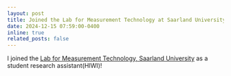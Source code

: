 ```yaml
---
layout: post
title: Joined the Lab for Measurement Technology at Saarland University
date: 2024-12-15 07:59:00-0400
inline: true
related_posts: false
---
```


I joined the [Lab for Measurement Technology, Saarland University](https://www.lmt.uni-saarland.de/index.php/en/) as a student research assistant(HIWI)! 
